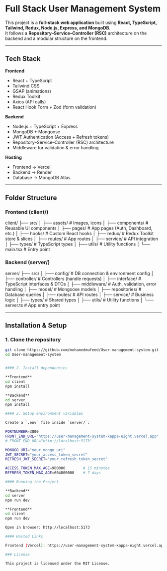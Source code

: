 # Full Stack User Management System

This project is a **full-stack web application** built using **React, TypeScript, Tailwind, Redux, Node.js, Express, and MongoDB**.  
It follows a **Repository–Service–Controller (RSC)** architecture on the backend and a modular structure on the frontend.

---

## Tech Stack

**Frontend**
- React + TypeScript  
- Tailwind CSS  
- GSAP (animations)  
- Redux Toolkit  
- Axios (API calls)  
- React Hook Form + Zod (form validation)  

**Backend**
- Node.js + TypeScript + Express  
- MongoDB + Mongoose  
- JWT Authentication (Access + Refresh tokens)  
- Repository–Service–Controller (RSC) architecture  
- Middleware for validation & error handling  

**Hosting**
- Frontend → Vercel  
- Backend → Render  
- Database → MongoDB Atlas  

---

## Folder Structure

### Frontend (client/)

client/
├── src/
│ ├── assets/ # Images, icons
│ ├── components/ # Reusable UI components
│ ├── pages/ # App pages (Auth, Dashboard, etc.)
│ ├── hooks/ # Custom React hooks
│ ├── redux/ # Redux Toolkit store & slices
│ ├── routes/ # App routes
│ ├── service/ # API integration
│ ├── types/ # TypeScript types
│ ├── utils/ # Utility functions
│ └── main.tsx # Entry point

### Backend (server/)

server/
├── src/
│ ├── config/ # DB connection & environment config
│ ├── controller/ # Controllers (handle requests)
│ ├── interface/ # TypeScript interfaces & DTOs
│ ├── middleware/ # Auth, validation, error handling
│ ├── model/ # Mongoose models
│ ├── repositories/ # Database queries
│ ├── routes/ # API routes
│ ├── service/ # Business logic
│ ├── types/ # Shared types
│ ├── utils/ # Utility functions
│ └── server.ts # App entry point

---

## Installation & Setup

### 1. Clone the repository
```bash
git clone https://github.com/mohamedmufeed/User-management-system.git
cd User-management-system


#### 2. Install dependencies 

**Frontend**
cd client
npm install

**Backend**
cd server
npm install

#### 3. Setup environment variables

Create a `.env` file inside `server/`:

PORTNUMBER=3000
FRONT_END_URL="https://user-management-system-kappa-eight.vercel.app"
# FRONT_END_URL="http://localhost:5173"

MONOGO_URI="your_mongo_uri"
JWT_SECRET="your_access_token_secret"
REFRESH_JWT_SECRET="your_refresh_token_secret"

ACCESS_TOKEN_MAX_AGE=900000        # 15 minutes
REFRESH_TOKEN_MAX_AGE=604800000    # 7 days

#### Running the Project

**Backend**
cd server
npm run dev

**Frontend**
cd client
npm run dev

Open in browser: http://localhost:5173

#### Hosted Links

Frontend (Vercel): https://user-management-system-kappa-eight.vercel.app

### License

This project is licensed under the MIT License.
